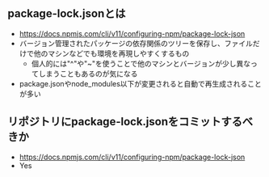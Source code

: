## package-lock.jsonとは
- https://docs.npmjs.com/cli/v11/configuring-npm/package-lock-json
- バージョン管理されたパッケージの依存関係のツリーを保存し、ファイルだけで他のマシンなどでも環境を再現しやすくするもの
  - 個人的には"^"や"~"を使うことで他のマシンとバージョンが少し異なってしまうこともあるのが気になる
- package.jsonやnode_modules以下が変更されると自動で再生成されることが多い

## リポジトリにpackage-lock.jsonをコミットするべきか
- https://docs.npmjs.com/cli/v11/configuring-npm/package-lock-json
- Yes

